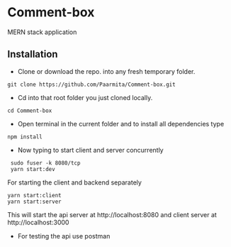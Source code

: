 # Comment-box
MERN stack application

## Installation
* Clone or download the repo. into any fresh temporary folder.
```
git clone https://github.com/Paarmita/Comment-box.git
```
* Cd into that root folder you just cloned locally.
```
cd Comment-box
```
* Open terminal in the current folder and to install all dependencies type
```
npm install
```
* Now typing to start client and server concurrently
```
 sudo fuser -k 8080/tcp 
 yarn start:dev
 ```
 For starting the client and backend separately 
 ```
 yarn start:client
 yarn start:server
 ```
 This will start the api server at http://localhost:8080  and client server at http://localhost:3000 
 * For testing the api use postman
 

